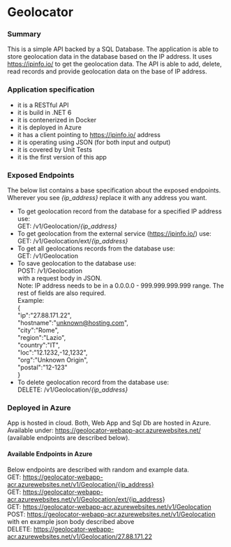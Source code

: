 # Geolocator
### Summary
This is a simple API backed by a SQL Database. The application is able to store geolocation data in the database based on the IP address. It uses https://ipinfo.io/ to get the geolocation data. The API is able to add, delete, read records and provide geolocation data on the base of IP address.

### Application specification
- it is a RESTful API
- it is build in .NET 6
- it is contenerized in Docker
- it is deployed in Azure
- it has a client pointing to https://ipinfo.io/ address
- it is operating using JSON (for both input and output)
- it is covered by Unit Tests
- it is the first version of this app

### Exposed Endpoints
The below list contains a base specification about the exposed endpoints. Wherever you see _{ip_address}_ replace it with any address you want.<br>
- To get geolocation record from the database for a specified IP address use:<br>
GET: /v1/Geolocation/_{ip_address}_
- To get geolocation from the external service (https://ipinfo.io/) use:<br>
GET: /v1/Geolocation/ext/_{ip_address}_
- To get all geolocations records from the database use:<br>
GET: /v1/Geolocation
- To save geolocation to the database use:<br>
POST: /v1/Geolocation<br>
with a request body in JSON.<br>
Note: IP address needs to be in a 0.0.0.0 - 999.999.999.999 range. The rest of fields are also required.<br>
Example:<br>
{<br>
  "ip":"27.88.171.22",<br>
  "hostname":"unknown@hosting.com",<br>
  "city":"Rome",<br>
  "region":"Lazio",<br>
  "country":"IT",<br>
  "loc":"12.1232,-12,1232",<br>
  "org":"Unknown Origin",<br>
  "postal":"12-123"<br>
}<br>
- To delete geolocation record from the database use:<br>
DELETE: /v1/Geolocation/_{ip_address}_<br>

### Deployed in Azure
App is hosted in cloud. Both, Web App and Sql Db are hosted in Azure.<br>
Available under: https://geolocator-webapp-acr.azurewebsites.net/ (available endpoints are described below).

#### Available Endpoints in Azure
Below endpoints are described with random and example data.
<br>
GET: https://geolocator-webapp-acr.azurewebsites.net/v1/Geolocation/{ip_address}
<br>
GET: https://geolocator-webapp-acr.azurewebsites.net/v1/Geolocation/ext/{ip_address}
<br>
GET: https://geolocator-webapp-acr.azurewebsites.net/v1/Geolocation
<br>
POST: https://geolocator-webapp-acr.azurewebsites.net/v1/Geolocation
with en example json body described above
<br> DELETE: https://geolocator-webapp-acr.azurewebsites.net/v1/Geolocation/27.88.171.22
